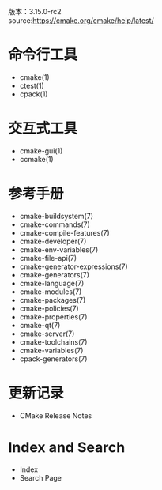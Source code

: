 版本：3.15.0-rc2  
source:https://cmake.org/cmake/help/latest/
<!-- todo 2019年6月26日开始 -->

# 命令行工具
* cmake(1)  
* ctest(1)  
* cpack(1)

# 交互式工具
* cmake-gui(1) 
* ccmake(1)

# 参考手册
* cmake-buildsystem(7) 
* cmake-commands(7) 
* cmake-compile-features(7) 
* cmake-developer(7) 
* cmake-env-variables(7) 
* cmake-file-api(7) 
* cmake-generator-expressions(7) 
* cmake-generators(7) 
* cmake-language(7) 
* cmake-modules(7) 
* cmake-packages(7) 
* cmake-policies(7) 
* cmake-properties(7) 
* cmake-qt(7) 
* cmake-server(7) 
* cmake-toolchains(7) 
* cmake-variables(7) 
* cpack-generators(7) 

# 更新记录
* CMake Release Notes

# Index and Search
* Index 
* Search Page

